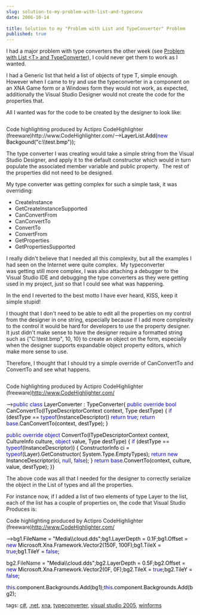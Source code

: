 ```yaml
---
slug: solution-to-my-problem-with-list-and-typeconv
date: 2006-10-14
 
title: Solution to my "Problem with List and TypeConverter" Problem
published: true
---
```

<p>I had a major problem with type converters the other week (see <a href="http://www.kinlan.co.uk/2006/09/problem-with-list-and-typeconverter.html#top" title="Problem with List T and TypeConverter">Problem with List &lt;T&gt; and TypeConverter</a>), I could never get them to work as I wanted. </p> <p>I had a Generic list that held a list of objects of type T, simple enough.  However when I came to try and use the typeconverter in a component on an XNA Game form or a Windows form they would not work, as expected, additionally the Visual Studio Designer would not create the code for the properties that.</p> <p>All I wanted was for the code to be created by the designer to look like:</p> <p></p> <div class="wlWriterSmartContent" style="padding-right: 0px; display: inline; padding-left: 0px; float: none; padding-bottom: 0px; margin: 0px; padding-top: 0px;">
<div class="CodeRay">
  <div class="code"><pre></pre></div>
</div>

<div>
Code highlighting produced by Actipro CodeHighlighter (freeware)http://www.CodeHighlighter.com/--><span style="color: #000000;">LayerList.Add(</span><span style="color: #0000FF;">new</span><span style="color: #000000;"> Backgound(</span><span style="color: #000000;">"</span><span style="color: #000000;">c:\\test.bmp</span><span style="color: #000000;">"</span><span style="color: #000000;">));</span>
</div>
</div><p></p><p>The type converter I was creating would take a simple string from the Visual Studio Designer, and apply it to the default constructor which would in turn populate the associated member variable and public property.  The rest of the properties did not need to be designed. </p><p>My type converter was getting complex for such a simple task, it was overriding:</p><ul>
<li>CreateInstance 
</li>
<li>GetCreateInstanceSupported 
</li>
<li>CanConvertFrom 
</li>
<li>CanConvertTo 
</li>
<li>ConvertTo 
</li>
<li>ConvertFrom 
</li>
<li>GetProperties 
</li>
<li>GetPropertiesSupported</li>
</ul><p>I really didn't believe that I needed all this complexity, but all the examples I had seen on the Internet were quite complex.  My typeconverter was getting still more complex, I was also attaching a debugger to the Visual Studio IDE and debugging the type converters as they were getting used in my project, just so that I could see what was happening.</p><p>In the end I reverted to the best motto I have ever heard, KISS, keep it simple stupid! </p><p>I thought that I don't need to be able to edit all the properties on my control from the designer in one string, especially because if I add more complexity to the control it would be hard for developers to use the property designer.  It just didn't make sense to have the designer require a formatted string such as {"C:\test.bmp", 10, 10} to create an object on the form, especially when the designer supports expandable object property editors, which make more sense to use.</p><p>Therefore, I thought that I should try a simple override of CanConvertTo and ConvertTo and see what happens.</p><div class="wlWriterSmartContent" style="padding-right: 0px; display: inline; padding-left: 0px; float: none; padding-bottom: 0px; margin: 0px; padding-top: 0px;">
<div class="CodeRay">
  <div class="code"><pre></pre></div>
</div>

<div>
Code highlighting produced by Actipro CodeHighlighter (freeware)<a href="http://www.CodeHighlighter.com/">http://www.CodeHighlighter.com/</a><p />--><span style="color: #0000FF;">public</span><span style="color: #000000;"> </span><span style="color: #0000FF;">class</span><span style="color: #000000;"> LayerConverter : TypeConverter{  </span><span style="color: #0000FF;">public</span><span style="color: #000000;"> </span><span style="color: #0000FF;">override</span><span style="color: #000000;"> </span><span style="color: #0000FF;">bool</span><span style="color: #000000;"> CanConvertTo(ITypeDescriptorContext context,   Type destType) {    </span><span style="color: #0000FF;">if</span><span style="color: #000000;"> (destType </span><span style="color: #000000;">==</span><span style="color: #000000;"> </span><span style="color: #0000FF;">typeof</span><span style="color: #000000;">(InstanceDescriptor))    </span><span style="color: #0000FF;">return</span><span style="color: #000000;"> </span><span style="color: #0000FF;">true</span><span style="color: #000000;">;  </span><span style="color: #0000FF;">return</span><span style="color: #000000;"> </span><span style="color: #0000FF;">base</span><span style="color: #000000;">.CanConvertTo(context, destType); }<p /> </span><span style="color: #0000FF;">public</span><span style="color: #000000;"> </span><span style="color: #0000FF;">override</span><span style="color: #000000;"> </span><span style="color: #0000FF;">object</span><span style="color: #000000;"> ConvertTo(ITypeDescriptorContext context,  CultureInfo culture, </span><span style="color: #0000FF;">object</span><span style="color: #000000;"> value, Type destType) {  </span><span style="color: #0000FF;">if</span><span style="color: #000000;"> (destType </span><span style="color: #000000;">==</span><span style="color: #000000;"> </span><span style="color: #0000FF;">typeof</span><span style="color: #000000;">(InstanceDescriptor))  {   ConstructorInfo ci </span><span style="color: #000000;">=</span><span style="color: #000000;">    </span><span style="color: #0000FF;">typeof</span><span style="color: #000000;">(Layer).GetConstructor(     System.Type.EmptyTypes);   </span><span style="color: #0000FF;">return</span><span style="color: #000000;"> </span><span style="color: #0000FF;">new</span><span style="color: #000000;"> InstanceDescriptor(ci, </span><span style="color: #0000FF;">null</span><span style="color: #000000;">, </span><span style="color: #0000FF;">false</span><span style="color: #000000;">);  }  </span><span style="color: #0000FF;">return</span><span style="color: #000000;"> </span><span style="color: #0000FF;">base</span><span style="color: #000000;">.ConvertTo(context, culture, value, destType); }}</span>
</div>
</div><p>The above code was all that I needed for the designer to correctly serialize the object in the List of types and all the properties.</p><p>For instance now, if I added a list of two elements of type Layer to the list, each of the list has a couple of properties on, the code that Visual Studio Produces is:</p><p></p><div class="wlWriterSmartContent" style="padding-right: 0px; display: inline; padding-left: 0px; float: none; padding-bottom: 0px; margin: 0px; padding-top: 0px;">
<p />

<div>
Code highlighting produced by Actipro CodeHighlighter (freeware)<a href="http://www.CodeHighlighter.com/">http://www.CodeHighlighter.com/</a><p />--><span style="color: #000000;">bg1.FileName </span><span style="color: #000000;">=</span><span style="color: #000000;"> </span><span style="color: #000000;">"</span><span style="color: #000000;">Media\\cloud.dds</span><span style="color: #000000;">"</span><span style="color: #000000;">;bg1.LayerDepth </span><span style="color: #000000;">=</span><span style="color: #000000;"> </span><span style="color: #000000;">0.1F</span><span style="color: #000000;">;bg1.Offset </span><span style="color: #000000;">=</span><span style="color: #000000;"> </span><span style="color: #0000FF;">new</span><span style="color: #000000;"> Microsoft.Xna.Framework.Vector2(150F, 100F);bg1.TileX </span><span style="color: #000000;">=</span><span style="color: #000000;"> </span><span style="color: #0000FF;">true</span><span style="color: #000000;">;bg1.TileY </span><span style="color: #000000;">=</span><span style="color: #000000;"> </span><span style="color: #0000FF;">false</span><span style="color: #000000;">;<p />bg2.FileName </span><span style="color: #000000;">=</span><span style="color: #000000;"> </span><span style="color: #000000;">"</span><span style="color: #000000;">Media\\cloud.dds</span><span style="color: #000000;">"</span><span style="color: #000000;">;bg2.LayerDepth </span><span style="color: #000000;">=</span><span style="color: #000000;"> </span><span style="color: #000000;">0.5F</span><span style="color: #000000;">;bg2.Offset </span><span style="color: #000000;">=</span><span style="color: #000000;"> </span><span style="color: #0000FF;">new</span><span style="color: #000000;"> Microsoft.Xna.Framework.Vector2(0F, 0F);bg2.TileX </span><span style="color: #000000;">=</span><span style="color: #000000;"> </span><span style="color: #0000FF;">true</span><span style="color: #000000;">;bg2.TileY </span><span style="color: #000000;">=</span><span style="color: #000000;"> </span><span style="color: #0000FF;">false</span><span style="color: #000000;">;<p /></span><span style="color: #0000FF;">this</span><span style="color: #000000;">.component.Backgrounds.Add(bg1);</span><span style="color: #0000FF;">this</span><span style="color: #000000;">.component.Backgrounds.Add(bg2);</span>
</div>
</div><p></p><p>tags: <a href="http://www.kinlan.co.uk/tag/c#" rel="tag">c#</a>, <a href="http://www.kinlan.co.uk/tag/.net" rel="tag">.net</a>, <a href="http://www.kinlan.co.uk/tag/xna" rel="tag">xna</a>, <a href="http://www.kinlan.co.uk/tag/typeconverter" rel="tag">typeconverter</a>, <a href="http://www.kinlan.co.uk/tag/visual+studio+2005" rel="tag">visual studio 2005</a>, <a href="http://www.kinlan.co.uk/tag/winforms" rel="tag">winforms</a></p>

